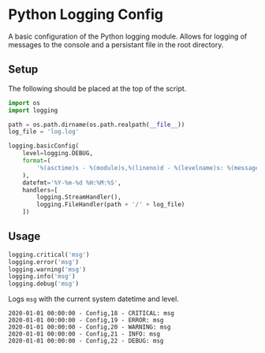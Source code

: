 # Python Logging Config

A basic configuration of the Python logging module. Allows for logging of messages to the console and a persistant file in the root directory.

## Setup

The following should be placed at the top of the script.

``` python
import os
import logging

path = os.path.dirname(os.path.realpath(__file__))
log_file = 'log.log'

logging.basicConfig(
    level=logging.DEBUG,
    format=(
        '%(asctime)s - %(module)s,%(lineno)d - %(levelname)s: %(message)s'
    ),
    datefmt='%Y-%m-%d %H:%M:%S',
    handlers=[
        logging.StreamHandler(),
        logging.FileHandler(path + '/' + log_file)
    ])
```

## Usage

``` python
logging.critical('msg')
logging.error('msg')
logging.warning('msg')
logging.info('msg')
logging.debug('msg')
```

Logs `msg` with the current system datetime and level.

```
2020-01-01 00:00:00 - Config,18 - CRITICAL: msg
2020-01-01 00:00:00 - Config,19 - ERROR: msg
2020-01-01 00:00:00 - Config,20 - WARNING: msg
2020-01-01 00:00:00 - Config,21 - INFO: msg
2020-01-01 00:00:00 - Config,22 - DEBUG: msg
```